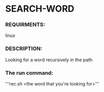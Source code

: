 # SEARCH-WORD

### REQUIRMENTS:


linux


### DESCRIPTION:

Looking for a word recursively in the path 



### The run command:

'''rec.sh <the word that you're looking for>'''



